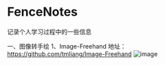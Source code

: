 # FenceNotes
记录个人学习过程中的一些信息

一、图像转手绘
1、Image-Freehand
地址：https://github.com/tmliang/Image-Freehand
![image](https://github.com/fense8000/AIDemo/assets/7136821/a1a8798a-57f2-40fc-b08d-07681519b914)
